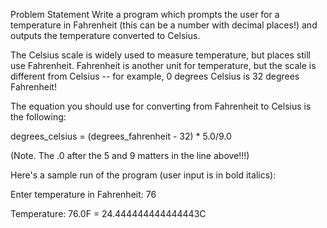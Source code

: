 Problem Statement
Write a program which prompts the user for a temperature in Fahrenheit (this can be a number with decimal places!) and outputs the temperature converted to Celsius.

The Celsius scale is widely used to measure temperature, but places still use Fahrenheit. Fahrenheit is another unit for temperature, but the scale is different from Celsius -- for example, 0 degrees Celsius is 32 degrees Fahrenheit!

The equation you should use for converting from Fahrenheit to Celsius is the following:

degrees_celsius = (degrees_fahrenheit - 32) * 5.0/9.0

(Note. The .0 after the 5 and 9 matters in the line above!!!)

Here's a sample run of the program (user input is in bold italics):

Enter temperature in Fahrenheit: 76

Temperature: 76.0F = 24.444444444444443C